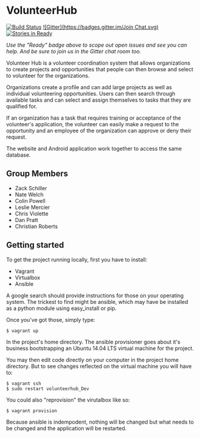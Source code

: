 
VolunteerHub
============

[![Build Status](https://travis-ci.org/Code4Maine/volunteer-coordination.svg?branch=master)](https://travis-ci.org/Code4Maine/volunteer-coordination) [![Gitter](https://badges.gitter.im/Join Chat.svg)](https://gitter.im/Code4Maine/volunteer-coordination?utm_source=badge&utm_medium=badge&utm_campaign=pr-badge&utm_content=badge) [![Stories in Ready](https://badge.waffle.io/code4maine/volunteer-coordination.png?label=ready&title=Ready)](https://waffle.io/code4maine/volunteer-coordination)

*Use the "Ready" badge above to scope out open issues and see you can help. And
be sure to join us in the Gitter chat room too.*

Volunteer Hub is a volunteer coordination system that allows organizations to 
create projects and opportunities that people can then browse and select to 
volunteer for the organizations.

Organizations create a profile and can add large projects as well as individual 
volunteering opportunities. Users can then search through available tasks and 
can select and assign themselves to tasks that they are qualified for.

If an organization has a task that requires training or acceptance of the 
volunteer's application, the volunteer can easily make a request to the 
opportunity and an employee of the organization can approve or deny their request.

The website and Android application work together to access the same database.

Group Members
-------------------
- Zack Schiller
- Nate Welch
- Colin Powell
- Leslie Mercier
- Chris Violette
- Dan Pratt
- Christian Roberts

Getting started
---------------

To get the project running locally, first you have to install:

  * Vagrant
  * Virtualbox
  * Ansible

A google search should provide instructions for those on your operating system.
The trickest to find might be ansible, which may have be installed as a python
module using easy_install or pip.

Once you've got those, simply type:

    $ vagrant up

In the project's home directory. The ansible provisioner goes about it's
business bootstrapping an Ubuntu 14.04 LTS virtual machine for the project.

You may then edit code directly on your computer in the project home directory.
But to see changes reflected on the virtual machine you will have to:

    $ vagrant ssh
    $ sudo restart volunteerhub_Dev

You could also "reprovision" the virutalbox like so:

    $ vagrant provision

Because ansible is indempodent, nothing will be changed but what needs to be
changed and the application will be restarted.

